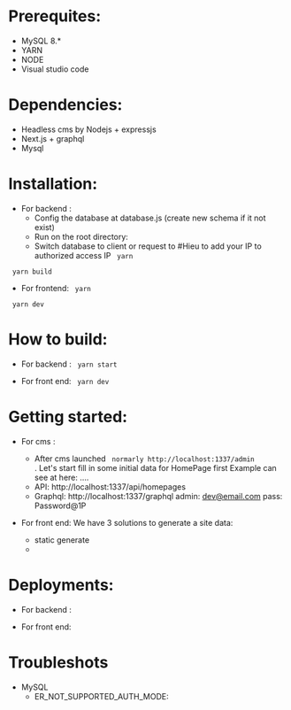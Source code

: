 # Prerequites: 
- MySQL 8.*
- YARN
- NODE
- Visual studio code

# Dependencies: 
- Headless cms by Nodejs + expressjs 
- Next.js + graphql
- Mysql


# Installation: 
- For backend : 
    - Config the database at database.js (create new schema if it not exist)
    - Run on the root directory:
    - Switch database to client or request to #Hieu to add your IP to authorized access IP 
<code> yarn </code>

<code> yarn build  </code>

- For frontend: 
<code> yarn </code>

<code> yarn dev  </code>

# How to build: 

- For backend : 
<code> yarn start  </code>

- For front end: 
<code> yarn dev  </code>

# Getting started: 

- For cms : 
    - After cms launched <code> normarly http://localhost:1337/admin  </code>. Let's start fill in some initial data for HomePage first
    Example can see at here: ....
    - API: http://localhost:1337/api/homepages
    - Graphql:  http://localhost:1337/graphql
	admin: dev@email.com
	pass: Password@1P

- For front end: 
    We have 3 solutions to generate a site data: 
    - static generate
    - 



# Deployments: 

- For backend : 
 

- For front end: 
 

 # Troubleshots

- MySQL 
    - ER_NOT_SUPPORTED_AUTH_MODE: 


